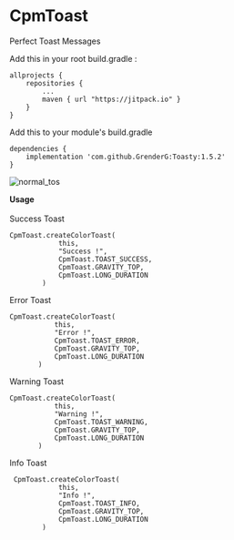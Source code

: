 # CpmToast
Perfect Toast Messages

Add this in your root build.gradle :
```
allprojects {
	repositories {
		...
		maven { url "https://jitpack.io" }
	}
}
```
Add this to your module's build.gradle
```
dependencies {
    implementation 'com.github.GrenderG:Toasty:1.5.2'
}
```
![normal_tos](https://user-images.githubusercontent.com/22660204/139630691-63be6d16-091f-481d-a873-3f9c936cafd4.png)

<b>Usage</b> <br/><br/>
Success Toast
```
CpmToast.createColorToast(
            this,
            "Success !",
            CpmToast.TOAST_SUCCESS,
            CpmToast.GRAVITY_TOP,
            CpmToast.LONG_DURATION
        )
 ```  
Error Toast
 ```
 CpmToast.createColorToast(
            this,
            "Error !",
            CpmToast.TOAST_ERROR,
            CpmToast.GRAVITY_TOP,
            CpmToast.LONG_DURATION
        )
 ```
Warning Toast
 ```
 CpmToast.createColorToast(
            this,
            "Warning !",
            CpmToast.TOAST_WARNING,
            CpmToast.GRAVITY_TOP,
            CpmToast.LONG_DURATION
        )
 ```
Info Toast
```
 CpmToast.createColorToast(
            this,
            "Info !",
            CpmToast.TOAST_INFO,
            CpmToast.GRAVITY_TOP,
            CpmToast.LONG_DURATION
        )
```
